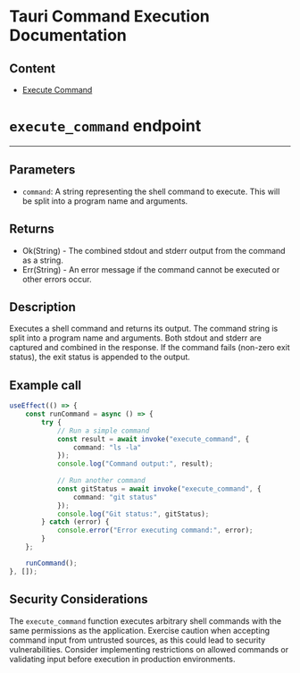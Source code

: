 # Tauri Command Execution Documentation

## Content
- [Execute Command](#execute_command-endpoint)

# `execute_command` endpoint

---
## Parameters
- `command`: A string representing the shell command to execute. This will be split into a program name and arguments.

## Returns
- Ok(String) - The combined stdout and stderr output from the command as a string.
- Err(String) - An error message if the command cannot be executed or other errors occur.

## Description
Executes a shell command and returns its output. The command string is split into a program name and arguments. Both stdout and stderr are captured and combined in the response. If the command fails (non-zero exit status), the exit status is appended to the output.

## Example call
```typescript jsx
useEffect(() => {
    const runCommand = async () => {
        try {
            // Run a simple command
            const result = await invoke("execute_command", { 
                command: "ls -la" 
            });
            console.log("Command output:", result);
            
            // Run another command
            const gitStatus = await invoke("execute_command", { 
                command: "git status" 
            });
            console.log("Git status:", gitStatus);
        } catch (error) {
            console.error("Error executing command:", error);
        }
    };

    runCommand();
}, []);
```

## Security Considerations
The `execute_command` function executes arbitrary shell commands with the same permissions as the application. Exercise caution when accepting command input from untrusted sources, as this could lead to security vulnerabilities. Consider implementing restrictions on allowed commands or validating input before execution in production environments.
